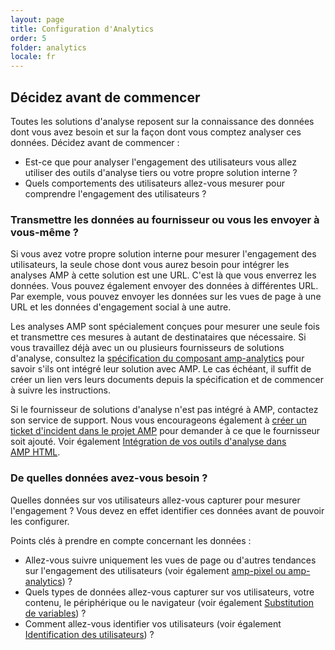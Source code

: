 ```yaml
---
layout: page
title: Configuration d'Analytics
order: 5
folder: analytics
locale: fr
---
```


## Décidez avant de commencer

Toutes les solutions d'analyse reposent sur la connaissance des données dont vous avez besoin
et sur la façon dont vous comptez analyser ces données. Décidez avant de commencer :

* Est-ce que pour analyser l'engagement des utilisateurs vous allez utiliser des outils d'analyse tiers
ou votre propre solution interne ?
* Quels comportements des utilisateurs allez-vous mesurer pour comprendre l'engagement des utilisateurs ?

### Transmettre les données au fournisseur ou vous les envoyer à vous-même ?

Si vous avez votre propre solution interne pour mesurer l'engagement des utilisateurs,
la seule chose dont vous aurez besoin pour intégrer les analyses AMP à cette solution est une URL.
C'est là que vous enverrez les données.
Vous pouvez également envoyer des données à différentes URL.
Par exemple, vous pouvez envoyer les données sur les vues de page à une URL
et les données d'engagement social à une autre.

Les analyses AMP sont spécialement conçues pour mesurer une seule fois et transmettre ces mesures à autant de destinataires que nécessaire.
Si vous travaillez déjà avec un ou plusieurs fournisseurs de solutions d'analyse,
consultez la
[spécification du composant amp-analytics](/docs/reference/extended/amp-analytics.html)
pour savoir s'ils ont intégré leur solution avec AMP.
Le cas échéant, il suffit de créer un lien vers leurs documents depuis la spécification
et de commencer à suivre les instructions.

Si le fournisseur de solutions d'analyse n'est pas intégré à AMP,
contactez son service de support.
Nous vous encourageons également à [créer un ticket d'incident dans le projet AMP](https://github.com/ampproject/amphtml/issues/new)
pour demander à ce que le fournisseur soit ajouté.
Voir également
[Intégration de vos outils d'analyse dans AMP HTML](https://github.com/ampproject/amphtml/blob/master/extensions/amp-analytics/integrating-analytics.md).

### De quelles données avez-vous besoin ?

Quelles données sur vos utilisateurs allez-vous capturer pour mesurer l'engagement ?
Vous devez en effet identifier ces données avant de pouvoir les configurer.

Points clés à prendre en compte concernant les données :

* Allez-vous suivre uniquement les vues de page ou d'autres tendances sur l'engagement des utilisateurs
(voir également [amp-pixel ou amp-analytics](/docs/guides/analytics/analytics_basics.html#use-amp-pixel-or-amp-analytics)) ?
* Quels types de données allez-vous capturer sur vos utilisateurs, votre contenu,
le périphérique ou le navigateur (voir également [Substitution de variables](/docs/guides/analytics/analytics_basics.html#variable-substition)) ?
* Comment allez-vous identifier vos utilisateurs (voir également [Identification des utilisateurs](/docs/guides/analytics/analytics_basics.html#user-identification)) ?
